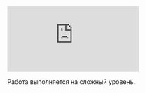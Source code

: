 ![Методические указания](https://github.com/eeeeagle/SP_2/files/9845218/Guide.pdf)

Работа выполняется на сложный уровень.
